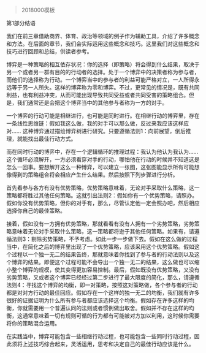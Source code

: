 # 
> 2018000模板

第1部分结语

我们在前三章借助商界、体育、政治等领域的例子作为辅助工具，介绍了许多概念和方法。在后面的章节，我们会实际运用这些概念和技巧。这里我们对这些概念和技巧进行回顾和总结，供读者参考。

博弈是一种策略的相互依存状况：你的选择（即策略）将会得到什么结果，取决于另一个或者另一群有目的的行动者的选择。处于一个博弈中的决策者称为参与者，而他们的选择称为行动。一个博弈当中的参与者的利益可能严格对立，一人所得永远等于另一人所失。这样的博弈称为零和博弈。不过，更常见的情况是，既有共同利益，也有利益冲突，从而可能出现导致共同受益或者共同受害的策略组合。但是，我们通常还是会把这个博弈当中的其他参与者称为一方的对手。

一个博弈的行动可能是相继进行，也可能是同时进行。在相继行动的博弈里，存在一条线性思维链：假如我这么做，我的对手可以那么做，反过来我应该这样应对…… 这种博弈通过描绘博弈树进行研究。只要遵循法则1：向前展望，倒后推理，就能找出最佳行动方式。

而在同时行动的博弈中，存在一个逻辑循环的推理过程：我认为他认为我认为…… 这个循环必须解开，一方必须看穿对手的行动，哪怕他在行动的时候并不知道这是怎么一回事。要想解开这么一种博弈，可以建立一张图，这张图能显示所有可能想像得到的策略组合将会相应产生什么结果。然后按照下列步骤进行分析。

首先看参与各方有没有优势策略，优势策略意味着，无论对手采取什么策略，这一策略都将胜过其他任何策略。这就引出法则2：假如你有一个优势策略，请照办。假如你没有优势策略，但你的对手有，那么，尽管认定他一定会照办吧，然后相应选择你自己的最佳策略。

接着，假如没有一方拥有优势策略，那就看看有没有人拥有一个劣势策略，劣势策略意味着无论对手采取什么策略，这一策略都将逊于其他任何策略。如果有，请遵循法则3：剔除劣势策略，不予考虑。如此一步一步做下去。假如在这么做的过程当中，在简化之后的博弈里出现了一个优势策略，应该采用这个优势策略。假如这个过程以一个独一无二的结果告终，那就意味着你找到了参与者的行动法则以及这个博弈的结果。即便这个过程可能不会导出一个独一无二的结果，这么做也可以缩小整个博弈的规模，使其变得更加容易控制。最后，假如既没有优势策略，又没有劣势策略，又或者这个博弈已经经过第二步进行了最大限度的简化，那么，请遵循法则4：寻找这个博弈的均衡，即一对策略，按照这对策略做，各个参与者的行动都是对对方行动的最佳回应。假如存在一个这样的独一无二的均衡，我们就有许多很好的证据证明为什么所有参与者都应该选择这个均衡。假如存在许多这样的均衡，你就需要用一个普遍认同的法则或者惯例做出取舍。假如并不存在这样的均衡，这通常意味着一切有规则可循的行为都有可能被对方加以利用，这时候你需要将你的策略混合运用。

在实践当中，博弈可能包含一些相继行动过程，也可能包含一些同时行动过程，因此须将上述技巧综合起来，灵活运用，思考和决定自己的最佳行动应该是什么。

